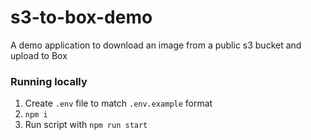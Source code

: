 # s3-to-box-demo

A demo application to download an image from a public s3 bucket and upload to Box

### Running locally

1. Create `.env` file to match `.env.example` format
2. `npm i`
3. Run script with `npm run start`